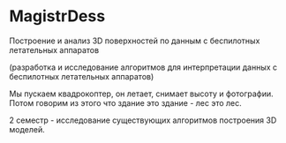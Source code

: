 # MagistrDess

Построение и анализ 3D поверхностей по данным с беспилотных летательных аппаратов

   (разработка и исследование алгоритмов для интерпретации данных с беспилотных летательных аппаратов)

Мы пускаем квадрокоптер, он летает, снимает высоту и фотографии. Потом говорим из этого что здание это здание - лес это лес.

2 семестр - исследование существующих алгоритмов построения 3D моделей. 
